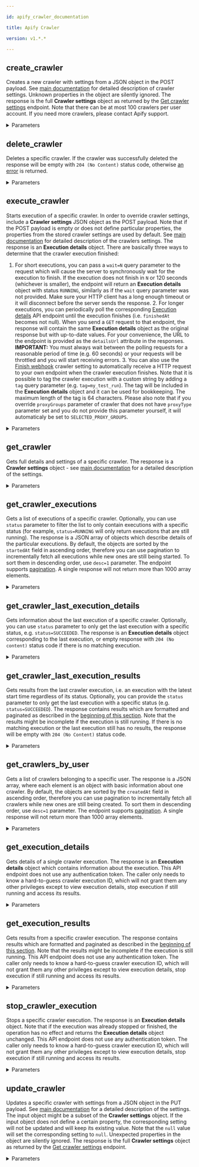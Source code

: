 ```yaml
---

id: apify_crawler_documentation

title: Apify Crawler

version: v1.*.*

---
```


## create_crawler

Creates a new crawler with settings from a JSON object in the POST payload.
See [main documentation](https://www.apify.com/docs/crawler#basic-settings) for detailed description of crawler settings.
Unknown properties in the object are silently ignored.
The response is the full **Crawler settings** object as returned by the [Get crawler settings](#reference/crawlers/crawler-settings/get-crawler-settings) endpoint.
Note that there can be at most 100 crawlers per user account.
If you need more crawlers, please contact Apify support.

<details><summary>Parameters</summary>

#### user_id (required)

User ID. This value can be found under Account > Integrations. Note that this value is different from the username.

**Type:** string

#### $body

**Type:** object

#### desc

By default, records are sorted in the order in which they were created or added. This property is useful when fetching all the records, because it ensures that records that were created after the client started the pagination will not be skipped. If you specify desc=1 parameter, the records will be returned in the reverse order, i.e. from newest to oldest records.

**Type:** number

</details>

## delete_crawler

Deletes a specific crawler.
If the crawler was successfully deleted
the response will be empty with `204 (No Content)` status code,
otherwise [an error](#introduction/errors) is returned.

<details><summary>Parameters</summary>

#### crawler_id (required)

Custom or internal ID of the crawler. This value can be found under the crawler's Basic Settings.

**Type:** string

#### user_id (required)

User ID. This value can be found under Account > Integrations. Note that this value is different from the username.

**Type:** string

#### executionId

Crawler execution ID for which the crawler settings should be returned.

**Type:** string

#### noSecrets

If `1` then the response will only contain crawler settings and no sensitive data such as links to API related endpoints that contain authentication tokens.
This option is used to export crawler configuration to JSON file that can be shared with other users.

**Type:** string

</details>

## execute_crawler

Starts execution of a specific crawler. In order to override crawler settings, include a **Crawler settings** JSON object as the POST payload.
Note that if the POST payload is empty or does not define particular properties, the properties from the stored crawler settings are used by default.
See [main documentation](https://www.apify.com/docs/crawler#basic-settings) for detailed description of the crawlers settings.
The response is an **Execution details** object.
There are basically three ways to determine that the crawler execution finished:
1. For short executions, you can pass a `wait=N` query parameter to the request which will cause the server to synchronously wait for the execution to finish. If the execution does not finish in `N` or 120 seconds (whichever is smaller), the endpoint will return an **Execution details** object with status `RUNNING`, similarly as if the `wait` query parameter was not provided. Make sure your HTTP client has a long enough timeout or it will disconnect before the server sends the response. 2. For longer executions, you can periodically poll the corresponding [Execution details](#reference/executions/execution-details) API endpoint until the execution finishes (i.e. `finishedAt` becomes not null). When you send a `GET` request to that endpoint, the response will contain the same **Execution details** object as the original response but with up-to-date values. For your convenience, the URL to the endpoint is provided as the `detailsUrl` attribute in the responses. **IMPORTANT:** You must always wait between the polling requests for a reasonable period of time (e.g. 60 seconds) or your requests will be throttled and you will start receiving errors. 3. You can also use the [Finish webhook](https://www.apify.com/docs/crawler#finishWebhookUrl) crawler setting to automatically receive a HTTP request to your own endpoint when the crawler execution finishes. Note that it is possible to tag the crawler execution with a custom string by adding a `tag` query parameter (e.g. `tag=my_test_run`). The tag will be included in the **Execution details** object and it can be used for bookkeeping. The maximum length of the tag is 64 characters.
Please also note that if you override `proxyGroups` parameter of crawler that does not have `proxyType` parameter set and you do not provide this parameter yourself, it will automaticaly be set to `SELECTED_PROXY_GROUPS`.

<details><summary>Parameters</summary>

#### crawler_id (required)

Custom or internal ID of the crawler. This value can be found under the crawler's Basic Settings.

**Type:** string

#### user_id (required)

User ID. This value can be found under Account > Integrations. Note that this value is different from the username.

**Type:** string

#### $body

**Type:** object

#### tag

Custom tag for the execution. It cannot be longer than 64 characters.

**Type:** string

#### wait

The maximum number of seconds the server waits for the execution to finish. By default it is `0`, the maximum value is `120`.

**Type:** string

</details>

## get_crawler

Gets full details and settings of a specific crawler.
The response is a **Crawler settings** object - see [main documentation](https://www.apify.com/docs/crawler#basic-settings) for a detailed description of the settings.

<details><summary>Parameters</summary>

#### crawler_id (required)

Custom or internal ID of the crawler. This value can be found under the crawler's Basic Settings.

**Type:** string

#### user_id (required)

User ID. This value can be found under Account > Integrations. Note that this value is different from the username.

**Type:** string

#### executionId

Crawler execution ID for which the crawler settings should be returned.

**Type:** string

#### noSecrets

If `1` then the response will only contain crawler settings and no sensitive data such as links to API related endpoints that contain authentication tokens.
This option is used to export crawler configuration to JSON file that can be shared with other users.

**Type:** string

</details>

## get_crawler_executions

Gets a list of executions of a specific crawler. Optionally, you can use `status` parameter to filter the list to only contain executions with a specific status (for example, `status=RUNNING` will only return executions that are still running). The response is a JSON array of objects which describe details of the particular executions. By default, the objects are sorted by the `startedAt` field in ascending order, therefore you can use pagination to incrementally fetch all executions while new ones are still being started. To sort them in descending order, use `desc=1` parameter. The endpoint supports [pagination](#introduction/pagination). A single response will not return more than 1000 array elements.

<details><summary>Parameters</summary>

#### crawler_id (required)

Custom or internal ID of the crawler. This value can be found under the crawler's Basic Settings.

**Type:** string

#### user_id (required)

User ID. This value can be found under Account > Integrations. Note that this value is different from the username.

**Type:** string

#### desc

By default, records are sorted in the order in which they were created or added. This property is useful when fetching all the records, because it ensures that records that were created after the client started the pagination will not be skipped. If you specify desc=1 parameter, the records will be returned in the reverse order, i.e. from newest to oldest records.

**Type:** number

#### status

Filter for the execution status.

**Type:** string

</details>

## get_crawler_last_execution_details

Gets information about the last execution of a specific crawler.
Optionally, you can use `status` parameter to only get the last execution with a specific status, e.g. `status=SUCCEEDED`.
The response is an **Execution details** object corresponding to the last execution, or empty response with `204 (No content)` status code if there is no matching execution.

<details><summary>Parameters</summary>

#### crawler_id (required)

Custom or internal ID of the crawler. This value can be found under the crawler's Basic Settings.

**Type:** string

#### user_id (required)

User ID. This value can be found under Account > Integrations. Note that this value is different from the username.

**Type:** string

#### status

Filter for the execution status.

**Type:** string

</details>

## get_crawler_last_execution_results

Gets results from the last crawler execution, i.e. an execution with the latest start time regardless of its status.
Optionally, you can provide the `status` parameter to only get the last execution with a specific status (e.g. `status=SUCCEEDED`).
The response contains results which are formatted and paginated as described in the [beginning of this section](#reference/results).
Note that the results might be incomplete if the execution is still running.
If there is no matching execution or the last execution still has no results, the response will be empty with `204 (No Content)` status code.

<details><summary>Parameters</summary>

#### crawler_id (required)

Custom or internal ID of the crawler. This value can be found under the crawler's Basic Settings.

**Type:** string

#### user_id (required)

User ID. This value can be found under Account > Integrations. Note that this value is different from the username.

**Type:** string

#### bom

All responses are encoded in UTF-8 encoding. By default, the `csv` files are prefixed with
the UTF-8 Byte Order Mark (BOM), while `json`, `jsonl`, `xml`, `html` and `rss` files are not.
If you want to override this default behavior, specify `bom=1` query parameter to include the BOM or `bom=0` to skip it.

**Type:** number

#### hideUrl

If set to `1` then `url` field will not be added to each page function result object. By default each page function result object contains `url` field.

**Type:** number

#### simplified

If `1` then the results will be returned in a simplified form without crawling metadata. By default full results are returned.

**Type:** number

#### skipFailedPages

If set to `1` then pages with non-empty `errorInfo` property are skipped from the output and the `errorInfo` property is hidden. Note that the skipped pages are still counted in the pagination.

**Type:** number

#### status

Filter for the execution status.

**Type:** string

</details>

## get_crawlers_by_user

Gets a list of crawlers belonging to a specific user.
The response is a JSON array, where each element is an object with basic information about one crawler.
By default, the objects are sorted by the `createdAt` field in ascending order, therefore you can use pagination to incrementally fetch all crawlers while new ones are still being created.
To sort them in descending order, use `desc=1` parameter.
The endpoint supports [pagination](#introduction/pagination).
A single response will not return more than 1000 array elements.

<details><summary>Parameters</summary>

#### user_id (required)

User ID. This value can be found under Account > Integrations. Note that this value is different from the username.

**Type:** string

#### desc

By default, records are sorted in the order in which they were created or added. This property is useful when fetching all the records, because it ensures that records that were created after the client started the pagination will not be skipped. If you specify desc=1 parameter, the records will be returned in the reverse order, i.e. from newest to oldest records.

**Type:** number

</details>

## get_execution_details

Gets details of a single crawler execution. The response is an **Execution details** object which contains information about the execution.
This API endpoint does not use any authentication token.
The caller only needs to know a hard-to-guess crawler execution ID, which will not grant them any other privileges except to view execution details, stop execution if still running and access its results.

<details><summary>Parameters</summary>

#### execution_id (required)

Crawler execution ID. This value can be found under the crawler's Runs tab. Click on a specific run to find the execution ID under Info.

**Type:** string

</details>

## get_execution_results

Gets results from a specific crawler execution.
The response contains results which are formatted and paginated as described in the [beginning of this section](#reference/results). Note that the results might be incomplete if the execution is still running.
This API endpoint does not use any authentication token.
The caller only needs to know a hard-to-guess crawler execution ID, which will not grant them any other privileges except to view execution details, stop execution if still running and access its results.

<details><summary>Parameters</summary>

#### execution_id (required)

Crawler execution ID. This value can be found under the crawler's Runs tab. Click on a specific run to find the execution ID under Info.

**Type:** string

#### bom

All responses are encoded in UTF-8 encoding. By default, the `csv` files are prefixed with
the UTF-8 Byte Order Mark (BOM), while `json`, `jsonl`, `xml`, `html` and `rss` files are not.
If you want to override this default behavior, specify `bom=1` query parameter to include the BOM or `bom=0` to skip it.

**Type:** number

#### desc

By default, records are sorted in the order in which they were created or added. This property is useful when fetching all the records, because it ensures that records that were created after the client started the pagination will not be skipped. If you specify desc=1 parameter, the records will be returned in the reverse order, i.e. from newest to oldest records.

**Type:** number

#### hideUrl

If set to `1` then `url` field will not be added to each page function result object. By default each page function result object contains `url` field.

**Type:** number

#### simplified

If `1` then the results will be returned in a simplified form without crawling metadata. By default full results are returned.

**Type:** number

#### skipFailedPages

If set to `1` then pages with non-empty `errorInfo` property are skipped from the output and the `errorInfo` property is hidden. Note that the skipped pages are still counted in the pagination.

**Type:** number

</details>

## stop_crawler_execution

Stops a specific crawler execution. The response is an **Execution details** object. Note that if the execution was already stopped or finished, the operation has no effect and returns the **Execution details** object unchanged. This API endpoint does not use any authentication token.
The caller only needs to know a hard-to-guess crawler execution ID, which will not grant them any other privileges except to view execution details, stop execution if still running and access its results.

<details><summary>Parameters</summary>

#### execution_id (required)

Crawler execution ID. This value can be found under the crawler's Runs tab. Click on a specific run to find the execution ID under Info.

**Type:** string

</details>

## update_crawler

Updates a specific crawler with settings from a JSON object in the PUT payload.
See [main documentation](https://www.apify.com/docs/crawler#basic-settings) for a detailed description of the settings.
The input object might be a subset of the **Crawler settings** object.
If the input object does not define a certain property, the corresponding setting will not be updated and will keep its existing value.
Note that the `null` value will set the corresponding setting to `null`.
Unexpected properties in the object are silently ignored.
The response is the full **Crawler settings** object as returned by the [Get crawler settings](#reference/crawlers/crawler-settings/get-crawler-settings) endpoint.

<details><summary>Parameters</summary>

#### crawler_id (required)

Custom or internal ID of the crawler. This value can be found under the crawler's Basic Settings.

**Type:** string

#### user_id (required)

User ID. This value can be found under Account > Integrations. Note that this value is different from the username.

**Type:** string

#### $body

**Type:** object

#### executionId

Crawler execution ID for which the crawler settings should be returned.

**Type:** string

#### noSecrets

If `1` then the response will only contain crawler settings and no sensitive data such as links to API related endpoints that contain authentication tokens.
This option is used to export crawler configuration to JSON file that can be shared with other users.

**Type:** string

</details>

